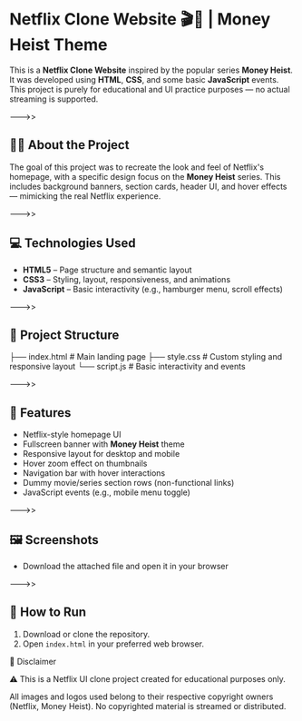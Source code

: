 # Netflix Clone Website 🎬🍿 | Money Heist Theme

This is a **Netflix Clone Website** inspired by the popular series **Money Heist**. It was developed using **HTML**, **CSS**, and some basic **JavaScript** events. This project is purely for educational and UI practice purposes — no actual streaming is supported.

--->>

## 🧑‍💻 About the Project

The goal of this project was to recreate the look and feel of Netflix's homepage, with a specific design focus on the **Money Heist** series. This includes background banners, section cards, header UI, and hover effects — mimicking the real Netflix experience.

--->>

## 💻 Technologies Used

- **HTML5** – Page structure and semantic layout  
- **CSS3** – Styling, layout, responsiveness, and animations  
- **JavaScript** – Basic interactivity (e.g., hamburger menu, scroll effects)

--->>

## 📂 Project Structure

├── index.html # Main landing page
├── style.css # Custom styling and responsive layout
└── script.js # Basic interactivity and events

--->>

## 🌟 Features

- Netflix-style homepage UI
- Fullscreen banner with **Money Heist** theme
- Responsive layout for desktop and mobile
- Hover zoom effect on thumbnails
- Navigation bar with hover interactions
- Dummy movie/series section rows (non-functional links)
- JavaScript events (e.g., mobile menu toggle)

--->>

## 🖼️ Screenshots

- Download the attached file and open it in your browser

--->>

## 🚀 How to Run

1. Download or clone the repository.
2. Open `index.html` in your preferred web browser.

📌 Disclaimer

⚠️ This is a Netflix UI clone project created for educational purposes only.

All images and logos used belong to their respective copyright owners (Netflix, Money Heist).
No copyrighted material is streamed or distributed.
